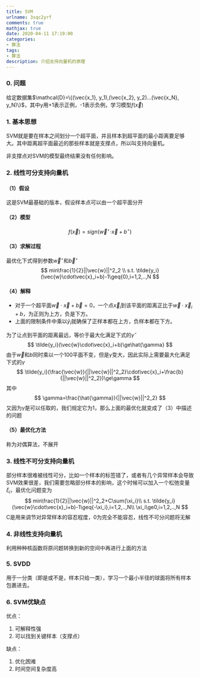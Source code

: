 ```yaml
---
title: SVM
urlname: 3sqc2yrf
comments: true
mathjax: true
date: 2020-04-11 17:19:00
categories:
- 算法
tags:
- 算法
description: 介绍支持向量机的原理
---
```


### 0. 问题

给定数据集$\mathcal{D}=\{(\vec{x_1}, y_1),(\vec{x_2}, y_2)...(\vec{x_N}, y_N)\}$，其中y用+1表示正例，-1表示负例，学习模型$f(\vec{x})$

### 1. 基本思想

SVM就是要在样本之间划分一个超平面，并且样本到超平面的最小距离要足够大。其中距离超平面最近的那些样本就是支撑点，所以叫支持向量机。

非支撑点对SVM的模型最终结果没有任何影响。

### 2. 线性可分支持向量机

#### （1）假设

这是SVM最基础的版本，假设样本点可以由一个超平面分开

#### （2）模型

$$
f(\vec{x})=sign(\vec{w}^\star{\cdot\vec{x}+b^\star})
$$

#### （3）求解过程

最优化下式得到参数$\vec{w}^\star$和$\vec{b}^\star$
$$
min\frac{1}{2}||\vec{w}||^2_2 \\
s.t. \tilde{y_i}(\vec{w}\cdot\vec{x}_i+b)-1\geq{0},i=1,2,..,N
$$

#### （4）解释

- 对于一个超平面$\vec{w}\cdot\vec{x}+\vec{b}=0$，一个点$\vec{x}_i$到该平面的距离正比于$\vec{w}\cdot\vec{x}_i+b$，为正则为上方，负是下方。
- 上面的限制条件中乘以$\tilde{y}_i$就确保了正样本都在上方，负样本都在下方。

为了让点到平面的距离最远，等价于最大化满足下式的$\hat{\gamma}$
$$
\tilde{y_i}(\vec{w}\cdot\vec{x}_i+b)\ge\hat{\gamma}
$$
由于$\vec{w}$和$b$同时乘以一个100平面不变，但是$\hat{\gamma}$变大，因此实际上需要最大化满足下式的$\gamma$
$$
\tilde{y_i}(\frac{\vec{w}}{||\vec{w}||^2_2}\cdot\vec{x}_i+\frac{b}{||\vec{w}||^2_2})\ge\gamma
$$
其中
$$
\gamma=\frac{\hat{\gamma}}{||\vec{w}||^2_2}
$$
又因为$\hat{\gamma}$是可以任取的，我们规定它为1，那么上面的最优化就变成了（3）中描述的问题

#### （5）最优化方法

称为对偶算法，不展开

### 3. 线性不可分支持向量机

部分样本很难被线性可分，比如一个样本的标签错了，或者有几个异常样本会导致SVM效果很差，我们需要忽略部分样本的影响，这个时候可以加入一个松弛变量$\xi_i$，最优化问题变为
$$
min\frac{1}{2}||\vec{w}||^2_2+C\sum{\xi_i}\\
s.t. \tilde{y_i}(\vec{w}\cdot\vec{x}_i+b)-1\geq{-\xi_i},i=1,2,..,N\\
\xi_i\ge0,i=1,2,..,N
$$
C是用来调节对异常样本的容忍程度，0为完全不能容忍，线性不可分问题将无解

### 4. 非线性支持向量机

利用种种核函数将原问题转换到新的空间中再进行上面的方法

### 5. SVDD

用于一分类（即是或不是，样本只给一类），学习一个最小半径的球面将所有样本包裹进去。

### 6. SVM优缺点

优点：

1. 可解释性强
2. 可以找到关键样本（支撑点）

缺点：

1. 优化困难
2. 时间空间复杂度高

